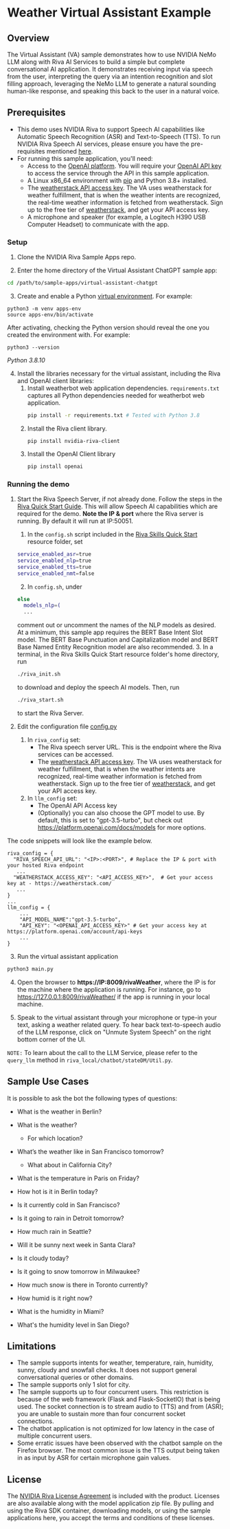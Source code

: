 # Weather Virtual Assistant Example

## Overview

The Virtual Assistant (VA) sample demonstrates how to use NVIDIA NeMo LLM along with Riva AI Services to build a simple but complete conversational AI application. It demonstrates receiving input via speech from the user, interpreting the query via an intention recognition and slot filling approach, leveraging the NeMo LLM to generate a natural sounding human-like response, and speaking this back to the user in a natural voice.

## Prerequisites

- This demo uses NVIDIA Riva to support Speech AI capabilities like Automatic Speech Recognition (ASR) and Text-to-Speech (TTS). To run NVIDIA Riva Speech AI services, please ensure you have the pre-requisites mentioned [here](https://docs.nvidia.com/deeplearning/riva/user-guide/docs/quick-start-guide.html#data-center).
- For running this sample application, you'll need: 
    - Access to the [OpenAI platform](https://platform.openai.com/). You will require your [OpenAI API key](https://platform.openai.com/account/api-keys) to access the service through the API in this sample application.
    - A Linux x86_64 environment with [pip](https://pypi.org/project/pip/) and Python 3.8+ installed.
    - The [weatherstack API access key](https://weatherstack.com/documentation). The VA uses weatherstack for weather fulfillment, that is when the weather intents are recognized, the real-time weather information is fetched from weatherstack. Sign up to the free tier of [weatherstack](https://weatherstack.com/), and get your API access key.
    - A microphone and speaker (for example, a Logitech H390 USB Computer Headset) to communicate with the app.


### Setup

1. Clone the NVIDIA Riva Sample Apps repo.

2. Enter the home directory of the Virtual Assistant ChatGPT sample app:
```bash
cd /path/to/sample-apps/virtual-assistant-chatgpt
```

3. Create and enable a Python [virtual environment](https://packaging.python.org/en/latest/guides/installing-using-pip-and-virtual-environments/#creating-a-virtual-environment). For example:
```
python3 -m venv apps-env
source apps-env/bin/activate
```

After activating, checking the Python version should reveal the one you created the environment with. For example:
```
python3 --version
```
*Python 3.8.10*


4. Install the libraries necessary for the virtual assistant, including the Riva and OpenAI client libraries:
    1. Install weatherbot web application dependencies. `requirements.txt` captures all Python dependencies needed for weatherbot web application.
        ```bash
        pip install -r requirements.txt # Tested with Python 3.8
        ```
    2. Install the Riva client library.
		```
		pip install nvidia-riva-client
		```
	3. Install the OpenAI Client library
        ```bash
        pip install openai
        ```

### Running the demo
1.  Start the Riva Speech Server, if not already done. Follow the steps in the [Riva Quick Start Guide](https://docs.nvidia.com/deeplearning/riva/user-guide/docs/quick-start-guide.html). This will allow Speech AI capabilities which are required for the demo. **Note the IP & port** where the Riva server is running. By default it will run at IP:50051.
    1. In the `config.sh` script included in the 
    [Riva Skills Quick Start](https://catalog.ngc.nvidia.com/orgs/nvidia/teams/riva/resources/riva_quickstart) resource folder, set 
    ```bash
    service_enabled_asr=true
    service_enabled_nlp=true
    service_enabled_tts=true
    service_enabled_nmt=false
    ```
    2. In `config.sh`, under 
    ```bash
    else
      models_nlp=(
      ...
    ```
    comment out or uncomment the names of the NLP models as desired. At a minimum, 
    this sample app requires the BERT Base Intent Slot model. The BERT Base 
    Punctuation and Capitalization model and BERT Base Named Entity Recognition 
    model are also recommended. 
    3. In a terminal, in the Riva Skills Quick Start resource folder's home 
    directory, run 
    ```bash
    ./riva_init.sh
    ```
    to download and deploy the speech AI models. Then, run 
    ```bash
    ./riva_start.sh
    ```
    to start the Riva Server.

2. Edit the configuration file [config.py](./config.py)
    1. In `riva_config` set:
        * The Riva speech server URL. This is the endpoint where the Riva services can be accessed.
        * The [weatherstack API access key](https://weatherstack.com/documentation). The VA uses weatherstack for weather fulfillment, that is when the weather intents are recognized, real-time weather information is fetched from weatherstack. Sign up to the free tier of [weatherstack](https://weatherstack.com/), and get your API access key.
    2. In `llm_config` set:
        * The OpenAI API Access key
        * (Optionally) you can also choose the GPT model to use. By default, 
        this is set to "gpt-3.5-turbo", but check out 
        https://platform.openai.com/docs/models for more options.

The code snippets will look like the example below.
```python3
riva_config = {
  "RIVA_SPEECH_API_URL": "<IP>:<PORT>", # Replace the IP & port with your hosted Riva endpoint
   ...
  "WEATHERSTACK_ACCESS_KEY": "<API_ACCESS_KEY>",  # Get your access key at - https://weatherstack.com/
   ...
}
...
llm_config = {
    ...
    "API_MODEL_NAME":"gpt-3.5-turbo",
    "API_KEY": "<OPENAI_API_ACCESS_KEY>" # Get your access key at https://platform.openai.com/account/api-keys
    ...
}
```

3. Run the virtual assistant application
```bash
python3 main.py
```

4. Open the browser to **https://IP:8009/rivaWeather**, where the IP is for the machine where the application is running. For instance, go to <https://127.0.0.1:8009/rivaWeather/> if the app is running in your local machine.

5. Speak to the virtual assistant through your microphone or type-in your text, asking a weather related query. To hear back text-to-speech audio of the LLM response, click on "Unmute System Speech" on the right bottom corner of the UI.

`NOTE:` To learn about the call to the LLM Service, please refer to the `query_llm` method in `riva_local/chatbot/stateDM/Util.py`.

## Sample Use Cases
It is possible to ask the bot the following types of questions:

* What is the weather in Berlin?

* What is the weather?
    * For which location?

* What’s the weather like in San Francisco tomorrow?
    * What about in California City?

* What is the temperature in Paris on Friday?

* How hot is it in Berlin today?

* Is it currently cold in San Francisco?

* Is it going to rain in Detroit tomorrow?

* How much rain in Seattle?

* Will it be sunny next week in Santa Clara?

* Is it cloudy today?

* Is it going to snow tomorrow in Milwaukee?

* How much snow is there in Toronto currently?

* How humid is it right now?

* What is the humidity in Miami?

* What's the humidity level in San Diego?

## Limitations
* The sample supports intents for weather, temperature, rain, humidity, sunny, cloudy and snowfall checks. It does not support general conversational queries or other domains.
* The sample supports only 1 slot for city.
* The sample supports up to four concurrent users. This restriction is because of the web framework (Flask and Flask-SocketIO) that is being used. The socket connection is to stream audio to (TTS) and from (ASR); you are unable to sustain more than four concurrent socket connections.
* The chatbot application is not optimized for low latency in the case of multiple concurrent users.
* Some erratic issues have been observed with the chatbot sample on the Firefox browser. The most common issue is the TTS output being taken in as input by ASR for certain microphone gain values.

## License
The [NVIDIA Riva License Agreement](https://developer.nvidia.com/riva/ga/license) is included with the product. Licenses are also available along with the model application zip file. By pulling and using the Riva SDK container, downloading models, or using the sample applications here, you accept the terms and conditions of these licenses. <br>
